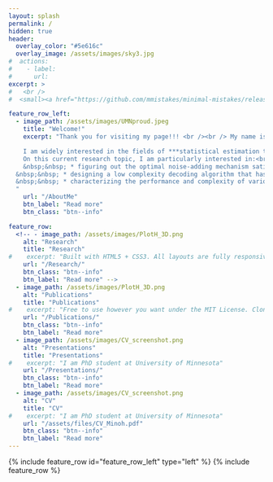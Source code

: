 ```yaml
---
layout: splash
permalink: /
hidden: true
header:
  overlay_color: "#5e616c"
  overlay_image: /assets/images/sky3.jpg
#  actions:
#    - label:
#      url:
excerpt: >
#   <br />
#  <small><a href="https://github.com/mmistakes/minimal-mistakes/releases/tag/4.24.0">Latest release v4.24.0</a></small>

feature_row_left:
  - image_path: /assets/images/UMNproud.jpeg
    title: "Welcome!"
    excerpt: "Thank you for visiting my page!!! <br /><br /> My name is **Minoh Jeong.** I am currently a PhD student/research assistant in the group of Prof. [Martina Cardone](https://mcardone.umn.edu) at University of Minnesota. Before joining Prof. Martina's group, I received my MS degree and was a member in the group of Prof. [Songnam Hong](https://sites.google.com/view/snlab) at Ajou University, South Korea.<br /><br />

    I am widely interested in the fields of ***statistical estimation theory, differential privacy, coding theory, information theory, machine learning*** and ***algorithm***. In particular, I am currently focusing on data permutation (data ranking) estimation problem motivated by privacy concern, and differential privacy.<br /><br />
    On this current research topic, I am particularly interested in:<br />
	&nbsp;&nbsp; * figuring out the optimal noise-adding mechanism satisfying differential privacy constraints in various systems (particularly, in this ranking estimation problem); <br />
  &nbsp;&nbsp; * designing a low complexity decoding algorithm that has a good performance; <br />
  &nbsp;&nbsp; * characterizing the performance and complexity of various decoders. <br />
  "
    url: "/AboutMe"
    btn_label: "Read more"
    btn_class: "btn--info"

feature_row:
  <!-- - image_path: /assets/images/PlotH_3D.png
    alt: "Research"
    title: "Research"
#    excerpt: "Built with HTML5 + CSS3. All layouts are fully responsive with helpers to augment your content."
    url: "/Research/"
    btn_class: "btn--info"
    btn_label: "Read more" -->
  - image_path: /assets/images/PlotH_3D.png
    alt: "Publications"
    title: "Publications"
#    excerpt: "Free to use however you want under the MIT License. Clone it, fork it, customize it... whatever!"
    url: "/Publications/"
    btn_class: "btn--info"
    btn_label: "Read more"      
  - image_path: /assets/images/CV_screenshot.png
    alt: "Presentations"
    title: "Presentations"
#    excerpt: "I am PhD student at University of Minnesota"
    url: "/Presentations/"
    btn_class: "btn--info"
    btn_label: "Read more"
  - image_path: /assets/images/CV_screenshot.png
    alt: "CV"
    title: "CV"
#    excerpt: "I am PhD student at University of Minnesota"
    url: "/assets/files/CV_Minoh.pdf"
    btn_class: "btn--info"
    btn_label: "Read more"
---
```


{% include feature_row id="feature_row_left" type="left" %}
{% include feature_row %}
